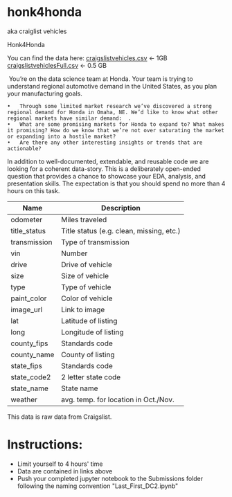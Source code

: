 # honk4honda
aka craiglist vehicles


Honk4Honda

You can find the data here:
[craigslistvehicles.csv](https://drive.google.com/file/d/1w_IO5nhPJq7Ld2WJNBh4EcvM7LYY58w5/view?usp=sharing) <- 1GB
[craigslistvehiclesFull.csv](https://drive.google.com/file/d/1UB6elnAz-REdX3RfO6x_I_3waPa6QuCI/view?usp=sharing) <- 0.5 GB

 You’re on the data science team at Honda. Your team is trying to understand regional automotive demand in the United States, as you plan your manufacturing goals. 

	•	Through some limited market research we’ve discovered a strong regional demand for Honda in Omaha, NE. We’d like to know what other regional markets have similar demand:  . 
	•	What are some promising markets for Honda to expand to? What makes it promising? How do we know that we’re not over saturating the market or expanding into a hostile market?
	•	Are there any other interesting insights or trends that are actionable?

In addition to well-documented, extendable, and reusable code we are looking for a coherent data-story. This is a deliberately open-ended question that provides a chance to showcase your EDA, analysis, and presentation skills. The expectation is that you should spend no more than 4 hours on this task.

| Name | Description |
| ---- | ---- |
| odometer | Miles traveled |
| title_status | Title status (e.g. clean, missing, etc.) |
| transmission | Type of transmission |
| vin | Number |
| drive | Drive of vehicle |
| size | Size of vehicle |
| type | Type of vehicle |
| paint_color | Color of vehicle |
| image_url | Link to image |
| lat | Latitude of listing |
| long | Longitude of listing |
| county_fips | Standards code |
| county_name | County of listing |
| state_fips | Standards code |
| state_code2 | 2 letter state code |
| state_name | State name |
| weather | avg. temp. for location in Oct./Nov. |

This data is raw data from Craigslist.

# Instructions:
* Limit yourself to 4 hours' time
* Data are contained in links above
* Push your completed jupyter notebook to the Submissions folder following the naming convention "Last_First_DC2.ipynb"

